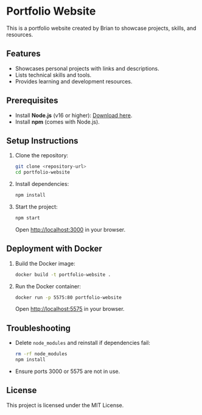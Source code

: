 # Portfolio Website

This is a portfolio website created by Brian to showcase projects, skills, and resources.

## Features
- Showcases personal projects with links and descriptions.
- Lists technical skills and tools.
- Provides learning and development resources.

## Prerequisites
- Install **Node.js** (v16 or higher): [Download here](https://nodejs.org/).
- Install **npm** (comes with Node.js).

## Setup Instructions
1. Clone the repository:
   ```bash
   git clone <repository-url>
   cd portfolio-website
   ```

2. Install dependencies:
   ```bash
   npm install
   ```

3. Start the project:
   ```bash
   npm start
   ```
   Open [http://localhost:3000](http://localhost:3000) in your browser.

## Deployment with Docker
1. Build the Docker image:
   ```bash
   docker build -t portfolio-website .
   ```

2. Run the Docker container:
   ```bash
   docker run -p 5575:80 portfolio-website
   ```
   Open [http://localhost:5575](http://localhost:5575) in your browser.

## Troubleshooting
- Delete `node_modules` and reinstall if dependencies fail:
  ```bash
  rm -rf node_modules
  npm install
  ```
- Ensure ports 3000 or 5575 are not in use.

## License
This project is licensed under the MIT License.

